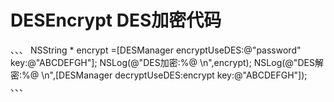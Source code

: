 # DESEncrypt DES加密代码
、、、
NSString * encrypt =[DESManager encryptUseDES:@"password" key:@"ABCDEFGH"];
NSLog(@"DES加密:%@ \n",encrypt);
NSLog(@"DES解密:%@ \n",[DESManager decryptUseDES:encrypt key:@"ABCDEFGH"]);
、、、
